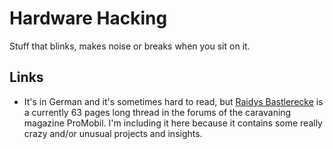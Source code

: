 # Hardware Hacking

Stuff that blinks, makes noise or breaks when you sit on it.

## Links

* It's in German and it's sometimes hard to read, but [Raidys Bastlerecke](https://www.promobil.de/forum/threads/33585-Raidys-Bastlerecke) is a currently 63 pages long thread in the forums of the caravaning magazine ProMobil. 
  I'm including it here because it contains some really crazy and/or unusual projects and insights.
